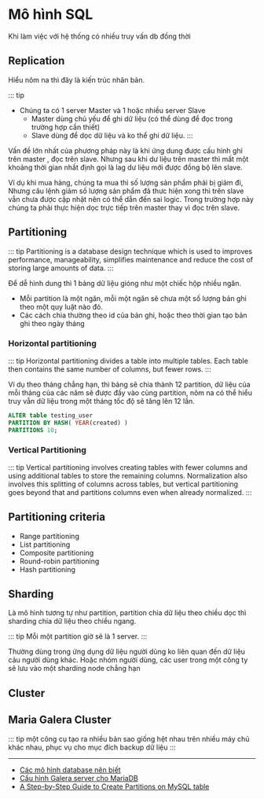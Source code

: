 # Mô hình SQL

Khi làm việc với hệ thống có nhiều truy vấn db đồng thời 

## Replication

Hiểu nôm na thì đây là kiến trúc nhân bản. 

::: tip
- Chúng ta có 1 server Master và 1 hoặc nhiều server Slave
    - Master dùng chủ yếu để ghi dữ liệu (có thể dùng để đọc trong trường hợp cần thiết)
    - Slave dùng để dọc dữ liệu và ko thể ghi dữ liệu.
:::


Vấn đề lớn nhất của phương pháp này là khi ứng dung được cấu hình ghi trên master , đọc trên slave. Nhưng sau khi dư liệu trên master thì mất một khoảng thời gian nhất định gọi là lag dư liệu mới được đồng bộ lên slave.

Ví dụ khi mua hàng, chúng ta mua thì số lượng sản phẩm phải bị giảm đi, Nhưng câu lệnh giảm số lượng sản phẩm đã thưc hiện xong thì trên slave vẫn chưa được cập nhật nên có thể dẫn đến sai logic. Trong trường hợp này chúng ta phải thực hiện dọc trực tiếp trên master thay vì đọc trên slave.


## Partitioning

::: tip 
Partitioning is a database design technique which is used to improves performance, manageability, simplifies maintenance and reduce the cost of storing large amounts of data.
:::

Để dễ hình dung thì 1 bảng dữ liệu gióng như một chiếc hộp nhiều ngăn. 
- Mỗi partition là một ngăn, mỗi một ngăn sẽ chưa một số lượng bản ghi theo một quy luật nào đó.
- Các cách chia thường theo id của bản ghi, hoặc theo thời gian tạo bản ghi theo ngày tháng

### Horizontal partitioning

::: tip 
Horizontal partitioning divides a table into multiple tables. Each table then contains the same number of columns, but fewer rows.
:::



Ví dụ theo tháng chẳng hạn, thì bảng sẽ chia thành 12 partition, dữ liệu của mỗi tháng của các năm sẽ được đấy vào cùng partition, nôm na có thể hiểu truy vẫn dữ liệu trong một tháng tốc độ sẽ tăng lên 12 lần.


```sql
ALTER table testing_user
PARTITION BY HASH( YEAR(created) )
PARTITIONS 10;
```

### Vertical Partitioning

::: tip 
Vertical partitioning involves creating tables with fewer columns and using additional tables to store the remaining columns. Normalization also involves this splitting of columns across tables, but vertical partitioning goes beyond that and partitions columns even when already normalized.
:::


## Partitioning criteria

- Range partitioning
- List partitioning
- Composite partitioning
- Round-robin partitioning
- Hash partitioning

## Sharding

Là mô hình tương tự như partition, partition chia dữ liệu theo chiều dọc thì sharding chia dữ liệu theo chiều ngang.

::: tip
Mỗi một partition giờ sẽ là 1 server.
:::

Thường dùng trong ứng dụng dữ liệu người dùng ko liên quan đến dữ liệu cảu người dùng khác. Hoặc nhóm người dùng, các user trong một công ty sẽ lưu vào một sharding node chẳng hạn


## Cluster




## Maria Galera Cluster

::: tip
một công cụ tạo ra nhiều bản sao giống hệt nhau trên nhiều máy chủ khác nhau, phục vụ cho mục đích backup dữ liệu
:::



---

- [Các mô hình database nên biết](https://kipalog.kaopiz.com/posts/Cac-mo-hinh-database-nen-biet)
- [Cấu hình Galera server cho MariaDB](https://kipalog.com/posts/Cau-hinh-Galera-server-cho-MariaDB)
- [A Step-by-Step Guide to Create Partitions on MySQL table](http://acmeextension.com/mysql-table-partitioning/)